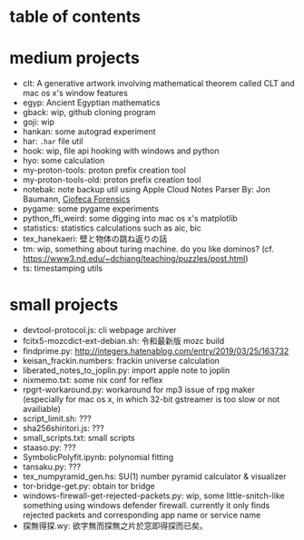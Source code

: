 # table of contents

# medium projects
- clt: A generative artwork involving mathematical theorem called CLT and mac os x's window features
- egyp: Ancient Egyptian mathematics
- gback: wip, github cloning program
- goji: wip
- hankan: some autograd experiment
- har: `.har` file util
- hook: wip, file api hooking with windows and python
- hyo: some calculation
- my-proton-tools: proton prefix creation tool
- my-proton-tools-old: proton prefix creation tool
- notebak: note backup util using Apple Cloud Notes Parser By: Jon Baumann, [Ciofeca Forensics](https://www.ciofecaforensics.com)
- pygame: some pygame experiments
- python_ffi_weird: some digging into mac os x's matplotlib
- statistics: statistics calculations such as aic, bic
- tex_hanekaeri: 壁と物体の跳ね返りの話
- tm: wip, something about turing machine. do you like dominos? (cf. <https://www3.nd.edu/~dchiang/teaching/puzzles/post.html>)
- ts: timestamping utils

# small projects
- devtool-protocol.js: cli webpage archiver
- fcitx5-mozcdict-ext-debian.sh: 令和最新版 mozc build
- findprime.py: <http://integers.hatenablog.com/entry/2019/03/25/163732>
- keisan_frackin.numbers: frackin universe calculation
- liberated_notes_to_joplin.py: import apple note to joplin
- nixmemo.txt: some nix conf for reflex
- rpgrt-workaround.py: workaround for mp3 issue of rpg maker (especially for mac os x, in which 32-bit gstreamer is too slow or not availiable)
- script_limit.sh: ???
- sha256shiritori.js: ???
- small_scripts.txt: small scripts
- staaso.py: ???
- SymbolicPolyfit.ipynb: polynomial fitting
- tansaku.py: ???
- tex_numpyramid_gen.hs: SU(1) number pyramid calculator & visualizer
- tor-bridge-get.py: obtain tor bridge
- windows-firewall-get-rejected-packets.py: wip, some little-snitch-like something using windows defender firewall. currently it only finds rejected packets and corresponding app name or service name
- 探無得探.wy: 欲字無而探無之片於窓即得探而已矣。

